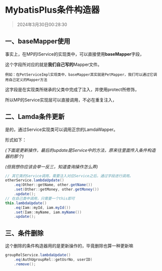 # MybatisPlus条件构造器

> 2024年3月30日00:28:30

## 一、baseMapper使用

事实上，在MP的IService的实现类中，可以直接使用**baseMapper**字段，

这个字段所对应的就是**我们自己写的**Mapper文件。

```text
例如：在PetServiceImpl实现类中，baseMapper其实就是PetMapper，我们可以通过它调用自己定义的Mapper方法
```

这字段是在实现类所继承的父类中完成了注入，并使用protect所修饰，

所以MP的Service实现层可以直接调用，不必在重复注入，

## 二、Lamda条件更新

是的，通过Service实现类可以调用正宗的LamdaWapper。

形式如下：

*(下面是更新操作，最后的update是Service中的方法，原来往里面传入条件构造器的那个)*

*(但我想你应该会举一反三，知道查询操作怎么弄)*

```java
// 其它类的Service调用，需要注入对应Service之后，通过字段进行调用。
otherService.lambdaUpdate()
    .eq(Other::getName, other.getName())
    .set(Other::getMoney, other.getMoney())
    .update();
// 在自己类中调用，只需要一个this即可
this.lambdaUpdate()
    .eq(Iam::myId, iam.myId())
    .set(Iam::myName, iam.myName())
    .update();
```

## 三、条件删除

这个删除的条件构造器用的是更新操作的，毕竟删除也算一种更新嘛

```java
groupRelService.lambdaUpdate()
    .eq(AuthUgroupRel::getUsrNo, userID)
    .remove();
```

